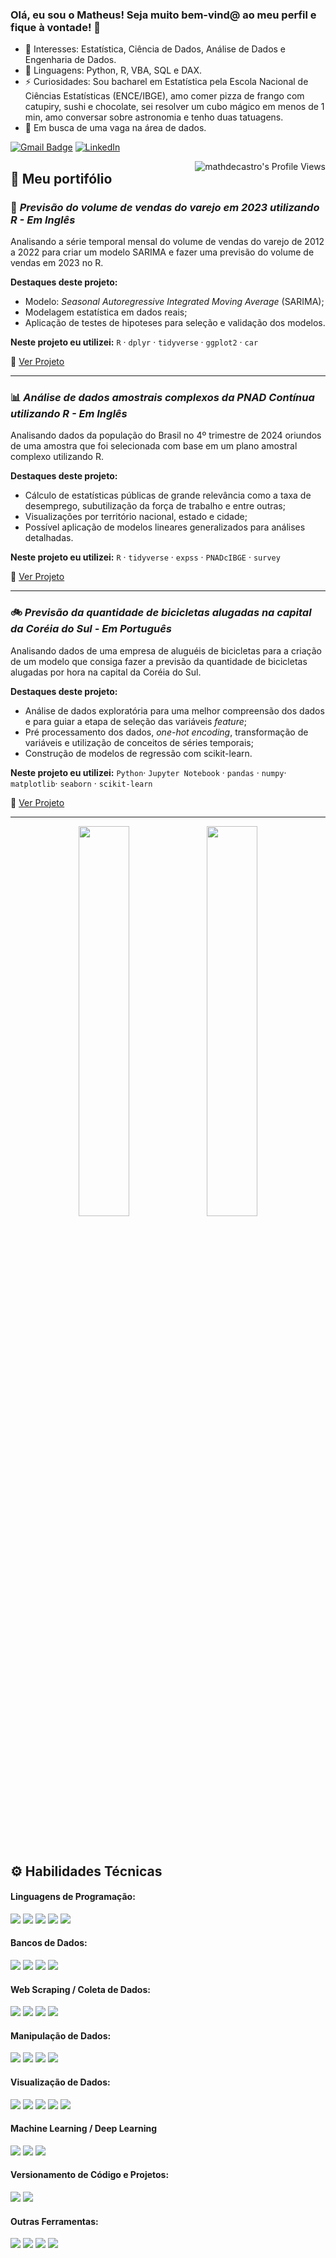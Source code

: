 ### Olá, eu sou o Matheus! Seja muito bem-vind@ ao meu perfil e fique à vontade! 👋

- 👀 Interesses: Estatística, Ciência de Dados, Análise de Dados  e Engenharia de Dados.
- 🌱 Linguagens: Python, R, VBA, SQL e DAX.
- ⚡ Curiosidades: Sou bacharel em Estatística pela Escola Nacional de Ciências Estatísticas (ENCE/IBGE), amo comer pizza de frango com catupiry, sushi e chocolate, sei resolver um cubo mágico em menos de 1 min, amo conversar sobre astronomia e tenho duas tatuagens.
- 🔭 Em busca de uma vaga na área de dados.


[![Gmail Badge](https://img.shields.io/badge/-matheuscastrobrito@gmail.com-c14438?style=flat-square&logo=Gmail&logoColor=white&link=mailto:matheuscastrobrito@gmail.com)](mailto:matheuscastrobrito@gmail.com)
[![LinkedIn](https://img.shields.io/badge/-mathdecastro-0077B5?style=flat-square&logo=linkedin&logoColor=white)](https://www.linkedin.com/in/mathdecastro/)

<img align="right" src="https://komarev.com/ghpvc/?username=mathdecastro" alt="mathdecastro's Profile Views" />


## 🚀 Meu portifólio

### 🛒 *Previsão do volume de vendas do varejo em 2023 utilizando R - Em Inglês*

Analisando a série temporal mensal do volume de vendas do varejo de 2012 a 2022 para criar um modelo SARIMA e fazer uma previsão do volume de vendas em 2023 no R.

**Destaques deste projeto:**
- Modelo: *Seasonal Autoregressive Integrated Moving Average* (SARIMA);
- Modelagem estatística em dados reais;
- Aplicação de testes de hipoteses para seleção e validação dos modelos.

**Neste projeto eu utilizei:** `R` · `dplyr` · `tidyverse` · `ggplot2` · `car`

📁 [Ver Projeto](https://github.com/mathdecastro/time-series-forecasting-of-brazil-retail-trade-sales)

---

### 📊 *Análise de dados amostrais complexos da PNAD Contínua utilizando R - Em Inglês*

Analisando dados da população do Brasil no 4º trimestre de 2024 oriundos de uma amostra que foi selecionada com base em um plano amostral complexo utilizando R.

**Destaques deste projeto:**
- Cálculo de estatísticas públicas de grande relevância como a taxa de desemprego, subutilização da força de trabalho e entre outras;
- Visualizações por território nacional, estado e cidade;
- Possível aplicação de modelos lineares generalizados para análises detalhadas.

**Neste projeto eu utilizei:** `R` · `tidyverse` · `expss` · `PNADcIBGE` · `survey`

📁 [Ver Projeto](https://github.com/mathdecastro/complex-survey-data-analysis-in-brazil)

---

### 🚲 *Previsão da quantidade de bicicletas alugadas na capital da Coréia do Sul - Em Português*

Analisando dados de uma empresa de aluguéis de bicicletas para a criação de um modelo que consiga fazer a previsão da quantidade de bicicletas alugadas por hora na capital da Coréia do Sul.

**Destaques deste projeto:**
- Análise de dados exploratória para uma melhor compreensão dos dados e para guiar a etapa de seleção das variáveis *feature*;
- Pré processamento dos dados, *one-hot encoding*, transformação de variáveis e utilização de conceitos de séries temporais;
- Construção de modelos de regressão com scikit-learn.

**Neste projeto eu utilizei:** `Python`· `Jupyter Notebook` · `pandas` · `numpy`· `matplotlib`· `seaborn` · `scikit-learn`

📁 [Ver Projeto](https://github.com/mathdecastro/previsao-quantidade-de-bicicletas-alugadas-na-coreia-do-sul)

---

<div  align="center" style="margin-bottom:100px">
<img width=40% align="center"  src="https://github-readme-streak-stats.herokuapp.com?user=mathdecastro&theme=default&mode=weekly"/>
<img width=40% align="center" src="https://github-readme-stats-git-main-rafaelalexandrino.vercel.app/api/top-langs/?username=mathdecastro&show_icons=true&theme=default&layout=compact"/>
</div>

## ⚙ Habilidades Técnicas

#### Linguagens de Programação:

<div>
<img src="https://img.shields.io/badge/Python-FFD43B?style=for-the-badge&logo=python&logoColor=blue">
<img src="https://img.shields.io/badge/r-0D70CA?style=for-the-badge&logo=r&logoColor=white">
<img src="https://img.shields.io/badge/Sql-2962FF?style=for-the-badge&logo=sql&logoColor=white">
<img src="https://img.shields.io/badge/Vba-%233B4D98.svg?style=for-the-badge&logo=vba&logoColor=white">
<img src="https://img.shields.io/badge/Dax-F5C911?style=for-the-badge&logo=dax&logoColor=white">
</div>

#### Bancos de Dados:

<div>
<img src="https://img.shields.io/badge/MySQL-005C84?style=for-the-badge&logo=mysql&logoColor=white">
<img src="https://img.shields.io/badge/Microsoft%20SQL%20Server-CC2927?style=for-the-badge&logo=microsoft%20sql%20server&logoColor=white">
<img src="https://img.shields.io/badge/PostgreSQL-316192?style=for-the-badge&logo=postgresql&logoColor=white">
<img src="https://img.shields.io/badge/SQLite-0D70CA?style=for-the-badge&logo=sqlite&logoColor=white">
</div>

#### Web Scraping / Coleta de Dados:

<div>
<img src="https://img.shields.io/badge/Selenium-%23Clojure?style=for-the-badge&logo=selenium&logoColor=white">
<img src="https://img.shields.io/badge/Requests-8B8B8B?style=for-the-badge&logo=requests&logoColor=white">
<img src="https://img.shields.io/badge/Beautifulsoup-%23ececec.svg?style=for-the-badge&logo=beautifulsoup&logoColor=white">
<img src="https://img.shields.io/badge/Scrapy-%23009639.svg?style=for-the-badge&logo=scrapy&logoColor=white">
</div>

#### Manipulação de Dados:

<div>
<img src="https://img.shields.io/badge/Pandas-2C2D72?style=for-the-badge&logo=pandas&logoColor=white">
<img src="https://img.shields.io/badge/Numpy-777BB4?style=for-the-badge&logo=numpy&logoColor=white">
<img src="https://img.shields.io/badge/Dplyr-%23F46800.svg?style=for-the-badge&logo=dplyr&logoColor=white">
<img src="https://img.shields.io/badge/Microsoft%20Excel-3AB303?style=for-the-badge&logo=microsoft%20excel&logoColor=white">
</div>

#### Visualização de Dados:

<div>
<img src="https://img.shields.io/badge/Microsoft%20Power%20BI-F2C811?style=for-the-badge&logo=microsoft%20power%20bi&logoColor=white">
<img src="https://img.shields.io/badge/Matplotlib-%231B72BE.svg?style=for-the-badge&logo=matplotlib&logoColor=white">
<img src="https://img.shields.io/badge/Seaborn-%23b8dbe4.svg?style=for-the-badge&logo=seaborn&logoColor=white">
<img src="https://img.shields.io/badge/Plotly-%233F4F75.svg?style=for-the-badge&logo=plotly&logoColor=white">
<img src="https://img.shields.io/badge/Ggplot2-EB743B?style=for-the-badge&logo=ggplot2&logoColor=white">
</div>

#### Machine Learning / Deep Learning

<div>
<img src="https://img.shields.io/badge/scikit--learn-%23F7931E.svg?style=for-the-badge&logo=scikit-learn&logoColor=white">
<img src="https://img.shields.io/badge/PyTorch-ee4c2c?style=for-the-badge&logo=pytorch&logoColor=white">
<img src="https://img.shields.io/badge/Huggingface-FFD43B?style=for-the-badge&logo=huggingface&logoColor=black">
</div>

#### Versionamento de Código e Projetos:

<div>
<img src="https://img.shields.io/badge/GitHub-100000?style=for-the-badge&logo=github&logoColor=white">
<img src="https://img.shields.io/badge/GIT-E44C30?style=for-the-badge&logo=git&logoColor=white">
</div>

#### Outras Ferramentas:

<div>
<img src="https://img.shields.io/badge/vscode-4285F4?style=for-the-badge&logo=vscode&logoColor=white">
<img src="https://img.shields.io/badge/postman-%23F7931E.svg?style=for-the-badge&logo=postman&logoColor=white">
<img src="https://img.shields.io/badge/dbeaver-DDE072?style=for-the-badge&logo=vscode&logoColor=white">
<img src="https://img.shields.io/badge/chatGPT-74aa9c?style=for-the-badge&logo=openai&logoColor=white">
</div>
